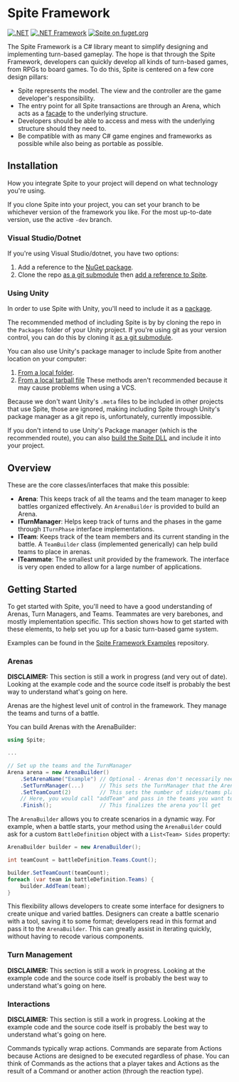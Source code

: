 # Spite Framework
[![.NET](https://github.com/greenstack/spite-framework/actions/workflows/dotnet.yml/badge.svg)](https://github.com/greenstack/spite-framework/actions/workflows/dotnet.yml)
[![.NET Framework](https://github.com/greenstack/spite-framework/actions/workflows/NETFramework.yml/badge.svg)](https://github.com/greenstack/spite-framework/actions/workflows/NETFramework.yml)
[![Spite on fuget.org](https://www.fuget.org/packages/Spite/badge.svg)](https://www.fuget.org/packages/Spite)

The Spite Framework is a C# library meant to simplify designing and
implementing turn-based gameplay. The hope is that through the Spite Framework,
developers can quickly develop all  kinds of turn-based games, from RPGs to
board games. To do this, Spite is centered on a few core design pillars:
 - Spite represents the model. The view and the controller are the game
 developer's responsibility.
 - The entry point for all Spite transactions are through an Arena, which acts
 as a [facade](https://en.wikipedia.org/wiki/Facade_pattern) to the underlying
 structure.
 - Developers should be able to access and mess with the underlying structure
 should they need to.
 - Be compatible with as many C# game engines and frameworks as possible while
 also being as portable as possible.

## Installation
How you integrate Spite to your project will depend on what technology you're using.

If you clone Spite into your project, you can set your branch to be whichever version of the framework you like. For the most up-to-date version, use the active `-dev` branch.

### Visual Studio/Dotnet
If you're using Visual Studio/dotnet, you have two options:
1. Add a reference to the [NuGet package](https://www.nuget.org/packages/Spite/#).
2. Clone the repo [as a git submodule](https://git-scm.com/book/en/v2/Git-Tools-Submodules) then [add a reference to Spite](https://docs.microsoft.com/en-us/dotnet/core/tools/dotnet-add-reference).

### Using Unity
In order to use Spite with Unity, you'll need to include it as a [package](https://docs.unity3d.com/Manual/PackagesList.html).

The recommended method of including Spite is by by cloning the repo in the 
`Packages` folder of your Unity project. If you're using git as your version
control, you can do this by cloning it [as a git submodule](https://git-scm.com/book/en/v2/Git-Tools-Submodules).

You can also use Unity's package manager to include Spite from another location
on your computer:
1. [From a local folder](https://docs.unity3d.com/Manual/upm-ui-local.html).
2. [From a local tarball file](https://docs.unity3d.com/Manual/upm-ui-tarball.html)
These methods aren't recommended because it may cause problems when using a VCS.

Because we don't want Unity's `.meta` files to be included in other projects that
use Spite, those are ignored, making including Spite through Unity's package manager
as a git repo is, unfortunately, currently impossible.

If you don't intend to use Unity's Package manager (which is the recommended route),
you can also [build the Spite DLL](https://docs.microsoft.com/en-us/dotnet/core/tools/dotnet-build) and include it into your project.

## Overview
These are the core classes/interfaces that make this possible:
 - **Arena**: This keeps track of all the teams and the team manager to keep battles organized effectively. An `ArenaBuilder` is provided to build an Arena.
 - **ITurnManager**: Helps keep track of turns and the phases in the game through `ITurnPhase` interface implementations.
 - **ITeam**: Keeps track of the team members and its current standing in the battle. A `TeamBuilder` class (implemented generically) can help build teams to place in arenas.
 - **ITeammate**: The smallest unit provided by the framework. The interface is very open ended to allow for a large number of applications.

## Getting Started
To get started with Spite, you'll need to have a good understanding of Arenas, Turn Managers, and Teams. Teammates are very barebones, and mostly implementation specific. This section shows how to get started with these elements, to help set you up for a basic turn-based game system.

Examples can be found in the [Spite Framework Examples](https://github.com/greenstack/spite-framework-examples) repository.
 
### Arenas
**DISCLAIMER:** This section is still a work in progress (and very out of date). Looking at the example code and the source code itself is probably the best way to understand what's going on here.

Arenas are the highest level unit of control in the framework. They manage the teams and turns of a battle.
 
You can build Arenas with the ArenaBuilder:
```csharp
using Spite;

...

// Set up the teams and the TurnManager
Arena arena = new ArenaBuilder()
    .SetArenaName("Example") // Optional - Arenas don't necessarily need names
    .SetTurnManager(...)     // This sets the TurnManager that the Arena will use to manage the battle
    .SetTeamCount(2)         // This sets the number of sides/teams playing in the game
    // Here, you would call "addTeam" and pass in the teams you want to add
    .Finish();               // This finalizes the arena you'll get
```
The `ArenaBuilder` allows you to create scenarios in a dynamic way. For example, when a battle starts, your method using the `ArenaBuilder` could
ask for a custom `BattleDefinition` object with a `List<Team> Sides` property:
```csharp
ArenaBuilder builder = new ArenaBuilder();

int teamCount = battleDefinition.Teams.Count();

builder.SetTeamCount(teamCount);
foreach (var team in battleDefinition.Teams) {
    builder.AddTeam(team);
}
```
This flexibility allows developers to create some interface for designers to create unique and varied battles. Designers can create a battle scenario with a tool, saving it to some format; developers read in this format and pass it to the `ArenaBuilder`. This can greatly assist in iterating quickly, without having to recode various components.

### Turn Management
**DISCLAIMER:** This section is still a work in progress. Looking at the example code and the source code itself is probably the best way to understand what's going on here.

### Interactions
**DISCLAIMER:** This section is still a work in progress. Looking at the example code and the source code itself is probably the best way to understand what's going on here.

Commands typically wrap actions. Commands are separate from Actions because
Actions are designed to be executed regardless of phase. You can think of
Commands as the actions that a player takes and Actions as the result of a
Command or another action (through the reaction type).
